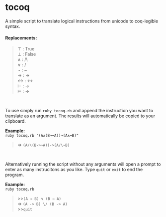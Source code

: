 # tocoq
A simple script to translate logical instructions from unicode to coq-legible syntax.

#### Replacements:
>	⊤ : True  
	⊥ : False  
	∧ : /\  
	∨ : \/  
	¬ : ~  
	→ : ->  
	↔ : <->  
	⊢ : ->  
	⊨ : ->  

&nbsp;

To use simply run `ruby tocoq.rb` and append the instruction you want to translate as an argument. The results will automatically be copied to your clipboard.

**Example:**  
`ruby tocoq.rb "(A∧(B→¬A))→(A∧¬B)"`
> ⇒ `(A/\(B->~A))->(A/\~B)`
  
&nbsp;

Alternatively running the script without any arguments will open a prompt to enter as many instrucitons as you like. Type `quit` or `exit` to end the program.

**Example:**  
`ruby tocoq.rb `
> \>\>`(A → B) ∨ (B → A)`  
⇒ `(A -> B) \/ (B -> A)`  
\>\>`quit`
